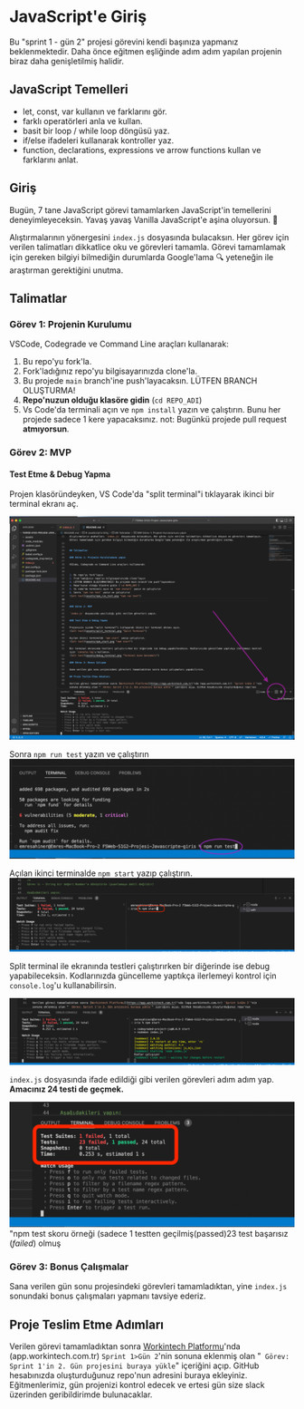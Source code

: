 # JavaScript'e Giriş

Bu "sprint 1 - gün 2" projesi görevini kendi başınıza yapmanız beklenmektedir. Daha önce eğitmen eşliğinde adım adım yapılan projenin biraz daha genişletilmiş halidir.

## JavaScript Temelleri

- let, const, var kullanın ve farklarını gör.
- farklı operatörleri anla ve kullan.
- basit bir loop / while loop döngüsü yaz.
- if/else ifadeleri kullanarak kontroller yaz.
- function, declarations, expressions ve arrow functions kullan ve farklarını anlat.

## Giriş

Bugün, 7 tane JavaScript görevi tamamlarken JavaScript'in temellerini deneyimleyeceksin. Yavaş yavaş Vanilla JavaScript'e aşina oluyorsun. 🍦

Alıştırmalarının yönergesini `index.js` dosyasında bulacaksın. Her görev için verilen talimatları dikkatlice oku ve görevleri tamamla. Görevi tamamlamak için gereken bilgiyi bilmediğin durumlarda Google'lama 🔍 yeteneğin ile araştırman gerektiğini unutma.

## Talimatlar

### Görev 1: Projenin Kurulumu

VSCode, Codegrade ve Command Line araçları kullanarak:

1. Bu repo'yu fork'la.
2. Fork'ladığınız repo'yu bilgisayarınızda clone'la.
3. Bu projede `main` branch'ine push'layacaksın. LÜTFEN BRANCH OLUŞTURMA!
4. **Repo'nuzun olduğu klasöre gidin** (`cd REPO_ADI`)
5. Vs Code'da terminali açın ve `npm install` yazın ve çalıştırın. Bunu her projede sadece 1 kere yapacaksınız.
not: Bugünkü projede pull request **atmıyorsun**. 

### Görev 2: MVP

#### Test Etme & Debug Yapma

Projen klasöründeyken, VS Code'da "split terminal"i tıklayarak ikinci bir terminal ekranı aç.

![alt text](assets/split_terminal.png "Split Terminal")

Sonra `npm run test` yazın ve çalıştırın
![alt text](assets/npm_run_test.png "npm run test")

Açılan ikinci terminalde `npm start` yazıp çalıştırın.
![alt text](assets/npm_start.png "npm start")

Split terminal ile ekranında testleri çalıştırırken bir diğerinde ise debug yapabileceksin. Kodlarınızda güncelleme yaptıkça ilerlemeyi kontrol için `console.log`'u kullanabilirsin.

![alt text](assets/debug_terminal.png "Terminal buna benzemeli")

`index.js` dosyasında ifade edildiği gibi verilen görevleri adım adım yap.
**Amacınız 24 testi de geçmek.**

![alt text](assets/npm_test_skoru.png) "npm test skoru örneği (sadece 1 testten geçilmiş(passed)23 test başarısız (_failed_) olmuş

### Görev 3: Bonus Çalışmalar

Sana verilen gün sonu projesindeki görevleri tamamladıktan, yine `index.js` sonundaki bonus çalışmaları yapmanı tavsiye ederiz.

## Proje Teslim Etme Adımları

Verilen görevi tamamladıktan sonra [Workintech Platformu](https://app.workintech.com.tr)'nda (app.workintech.com.tr) `Sprint 1>Gün 2`'nin sonuna eklenmiş olan "` Görev: Sprint 1'in 2. Gün projesini buraya yükle`" içeriğini açıp. GitHub hesabınızda oluşturduğunuz repo'nun adresini buraya ekleyiniz. Eğitmenlerimiz, gün projenizi kontrol edecek ve ertesi gün size slack üzerinden geribildirimde bulunacaklar.
